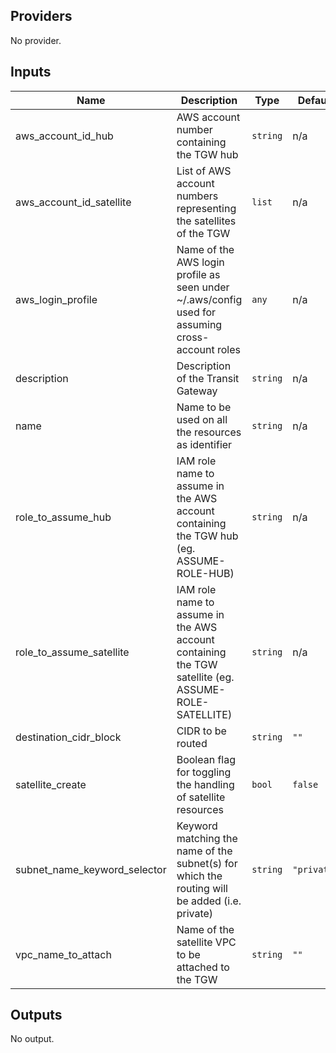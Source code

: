 <!-- BEGINNING OF PRE-COMMIT-TERRAFORM DOCS HOOK -->
## Providers

No provider.

## Inputs

| Name | Description | Type | Default | Required |
|------|-------------|------|---------|:-----:|
| aws\_account\_id\_hub | AWS account number containing the TGW hub | `string` | n/a | yes |
| aws\_account\_id\_satellite | List of AWS account numbers representing the satellites of the TGW | `list` | n/a | yes |
| aws\_login\_profile | Name of the AWS login profile as seen under ~/.aws/config used for assuming cross-account roles | `any` | n/a | yes |
| description | Description of the Transit Gateway | `string` | n/a | yes |
| name | Name to be used on all the resources as identifier | `string` | n/a | yes |
| role\_to\_assume\_hub | IAM role name to assume in the AWS account containing the TGW hub (eg. ASSUME-ROLE-HUB) | `string` | n/a | yes |
| role\_to\_assume\_satellite | IAM role name to assume in the AWS account containing the TGW satellite (eg. ASSUME-ROLE-SATELLITE) | `string` | n/a | yes |
| destination\_cidr\_block | CIDR to be routed | `string` | `""` | no |
| satellite\_create | Boolean flag for toggling the handling of satellite resources | `bool` | `false` | no |
| subnet\_name\_keyword\_selector | Keyword matching the name of the subnet(s) for which the routing will be added (i.e. private) | `string` | `"private"` | no |
| vpc\_name\_to\_attach | Name of the satellite VPC to be attached to the TGW | `string` | `""` | no |

## Outputs

No output.

<!-- END OF PRE-COMMIT-TERRAFORM DOCS HOOK -->
